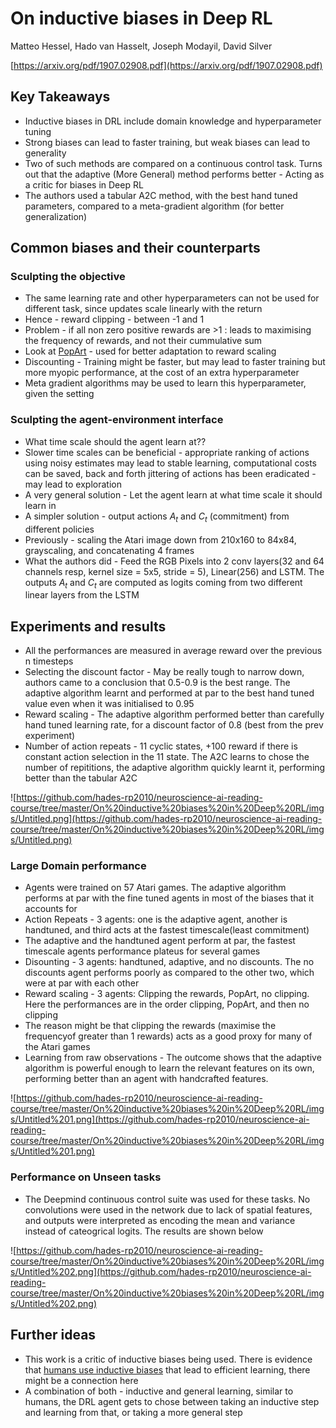 # On inductive biases in Deep RL

Matteo Hessel, Hado van Hasselt, Joseph Modayil, David Silver

[https://arxiv.org/pdf/1907.02908.pdf](https://arxiv.org/pdf/1907.02908.pdf)

## Key Takeaways

- Inductive biases in DRL include domain knowledge and hyperparameter tuning
- Strong biases can lead to faster training, but weak biases can lead to generality
- Two of such methods are compared on a continuous control task. Turns out that the adaptive (More General) method performs better - Acting as a critic for biases in Deep RL
- The authors used a tabular A2C method, with the best hand tuned parameters, compared to a meta-gradient algorithm (for better generalization)

## Common biases and their counterparts

### Sculpting the objective

- The same learning rate and other hyperparameters can not be used for different task, since updates scale linearly with the return
- Hence - reward clipping - between -1 and 1
- Problem - if all non zero positive rewards are >1 : leads to maximising the frequency of rewards, and not their cummulative sum
- Look at [PopArt](https://arxiv.org/abs/1809.04474) - used for better adaptation to reward scaling
- Discounting - Training might be faster, but may lead to faster training but more myopic performance, at the cost of an extra hyperparameter
- Meta gradient algorithms may be used to learn this hyperparameter, given the setting

### Sculpting the agent-environment interface

- What time scale should the agent learn at??
- Slower time scales can be beneficial - appropriate ranking of actions using noisy estimates may lead to stable learning, computational costs can be saved, back and forth jittering of actions has been eradicated - may lead to exploration
- A very general solution - Let the agent learn at what time scale it should learn in
- A simpler solution - output actions $A_t$  and $C_t$  (commitment) from different policies
- Previously - scaling the Atari image down from 210x160 to 84x84, grayscaling, and concatenating 4 frames
- What the authors did - Feed the RGB Pixels into 2 conv layers(32 and 64 channels resp, kernel size = 5x5, stride = 5), Linear(256) and LSTM. The outputs $A_t$ and $C_t$ are computed as logits coming from two different linear layers from the LSTM

## Experiments and results

- All the performances are measured in average reward over the previous n timesteps
- Selecting the discount factor - May be really tough to narrow down, authors came to a conclusion that 0.5-0.9 is the best range. The adaptive algorithm learnt and performed at par to the best hand tuned value even when it was initialised to 0.95
- Reward scaling - The adaptive algorithm performed better than carefully hand tuned learning rate, for a discount factor of 0.8 (best from the prev experiment)
- Number of action repeats - 11 cyclic states, +100 reward if there is constant action selection in the 11 state. The A2C learns to chose the number of repititions, the adaptive algorithm quickly learnt it, performing better than the tabular A2C

![https://github.com/hades-rp2010/neuroscience-ai-reading-course/tree/master/On%20inductive%20biases%20in%20Deep%20RL/imgs/Untitled.png](https://github.com/hades-rp2010/neuroscience-ai-reading-course/tree/master/On%20inductive%20biases%20in%20Deep%20RL/imgs/Untitled.png)

### Large Domain performance

- Agents were trained on 57 Atari games. The adaptive algorithm performs at par with the fine tuned agents in most of the biases that it accounts for
- Action Repeats - 3 agents: one is the adaptive agent, another is handtuned, and third acts at the fastest timescale(least commitment)
- The adaptive and the handtuned agent perform at par, the fastest timescale agents performance plateus for several games
- Disounting - 3 agents: handtuned, adaptive, and no discounts. The no discounts agent performs poorly as compared to the other two, which were at par with each other
- Reward scaling - 3 agents: Clipping the rewards, PopArt, no clipping. Here the performances are in the order clipping, PopArt, and then no clipping
- The reason might be that clipping the rewards (maximise the frequencyof greater than 1 rewards) acts as a good proxy for many of the Atari games
- Learning from raw observations - The outcome shows that the adaptive algorithm is powerful enough to learn the relevant features on its own, performing better than an agent with handcrafted features.

![https://github.com/hades-rp2010/neuroscience-ai-reading-course/tree/master/On%20inductive%20biases%20in%20Deep%20RL/imgs/Untitled%201.png](https://github.com/hades-rp2010/neuroscience-ai-reading-course/tree/master/On%20inductive%20biases%20in%20Deep%20RL/imgs/Untitled%201.png)

### Performance on Unseen tasks

- The Deepmind continuous control suite was used for these tasks. No convolutions were used in the network due to lack of spatial features, and outputs were interpreted as encoding the mean and variance instead of cateogrical logits. The results are shown below

![https://github.com/hades-rp2010/neuroscience-ai-reading-course/tree/master/On%20inductive%20biases%20in%20Deep%20RL/imgs/Untitled%202.png](https://github.com/hades-rp2010/neuroscience-ai-reading-course/tree/master/On%20inductive%20biases%20in%20Deep%20RL/imgs/Untitled%202.png)

## Further ideas

- This work is a critic of inductive biases being used. There is evidence that [humans use inductive biases](https://arxiv.org/abs/1802.10217) that lead to efficient learning, there might be a connection here
- A combination of both - inductive and general learning, similar to humans, the DRL agent gets to chose between taking an inductive step and learning from that, or taking a more general step
